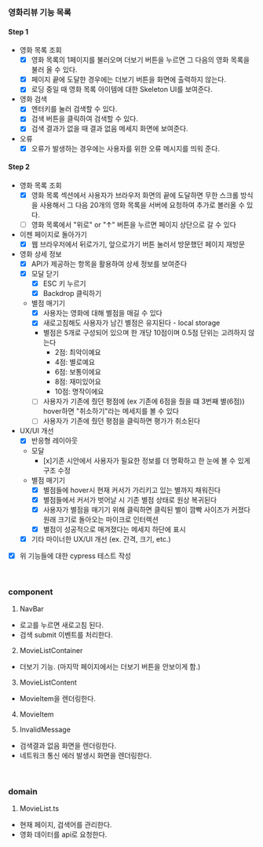 ### 영화리뷰 기능 목록

#### Step 1

- 영화 목록 조회
  - [x] 영화 목록의 1페이지를 불러오며 더보기 버튼을 누르면 그 다음의 영화 목록을 불러 올 수 있다.
  - [x] 페이지 끝에 도달한 경우에는 더보기 버튼을 화면에 출력하지 않는다.
  - [x] 로딩 중일 때 영화 목록 아이템에 대한 Skeleton UI를 보여준다.
- 영화 검색
  - [x] 엔터키를 눌러 검색할 수 있다.
  - [x] 검색 버튼을 클릭하여 검색할 수 있다.
  - [x] 검색 결과가 없을 때 결과 없음 메세지 화면에 보여준다.
- 오류
  - [x] 오류가 발생하는 경우에는 사용자를 위한 오류 메시지를 띄워 준다.

#### Step 2

- 영화 목록 조회
  - [x] 영화 목록 섹션에서 사용자가 브라우저 화면의 끝에 도달하면 무한 스크롤 방식을 사용해서 그 다음 20개의 영화 목록을 서버에 요청하여 추가로 볼러올 수 있다.
  - [ ] 영화 목록에서 "위로" or "↑" 버튼을 누르면 페이지 상단으로 갈 수 있다
- 이젠 페이지로 돌아가기
  - [x] 웹 브라우저에서 뒤로가기, 앞으로가기 버튼 눌러서 방문했던 페이지 재방문
- 영화 상세 정보
  - [x] API가 제공하는 항목을 활용하여 상세 정보를 보여준다
  - [x] 모달 닫기
    - [x] ESC 키 누르기
    - [x] Backdrop 클릭하기
  - 별점 매기기
    - [x] 사용자는 영화에 대해 별점을 매길 수 있다
    - [x] 새로고침해도 사용자가 남긴 별점은 유지된다 - local storage
    - 별점은 5개로 구성되어 있으며 한 개당 10점이며 0.5점 단위는 고려하지 않는다
      - 2점: 최악이예요
      - 4점: 별로예요
      - 6점: 보통이에요
      - 8점: 재미있어요
      - 10점: 명작이에요
    - [ ] 사용자가 기존에 줬던 평점에 (ex 기존에 6점을 줬을 떄 3번째 별(6점)) hover하면 "취소하기"라는 메세지를 볼 수 있다
    - [ ] 사용자가 기존에 줬던 평점을 클릭하면 평가가 취소된다
- UX/UI 개선
  - [x] 반응형 레이아웃
  - 모달
    - [x]기존 시안에서 사용자가 필요한 정보를 더 명확하고 한 눈에 볼 수 있게 구조 수정
  - 별점 매기기
    - [x] 별점들에 hover시 현재 커서가 가리키고 있는 별까지 채워진다
    - [x] 별점들에서 커서가 벗어날 시 기존 별점 상태로 원상 복귀된다
    - [x] 사용자가 별점을 매기기 위해 클릭하면 클릭된 별이 깜빡 사이즈가 커졌다 원래 크기로 돌아오는 마이크로 인터렉션
    - [x] 별점이 성공적으로 매겨졌다는 메세지 하단에 표시
  - [x] 기타 마이너한 UX/UI 개선 (ex. 간격, 크기, etc.)
- [x] 위 기능들에 대한 cypress 테스트 작성

<br>

### component

1. NavBar

- 로고를 누르면 새로고침 된다.
- 검색 submit 이벤트를 처리한다.

2. MovieListContainer

- 더보기 기능. (마지막 페이지에서는 더보기 버튼을 안보이게 함.)

3. MovieListContent

- MovieItem을 렌더링한다.

4. MovieItem

5. InvalidMessage

- 검색결과 없음 화면을 렌더링한다.
- 네트워크 통신 에러 발생시 화면을 렌더링한다.

<br>

### domain

1. MovieList.ts

- 현재 페이지, 검색어를 관리한다.
- 영화 데이터를 api로 요청한다.
